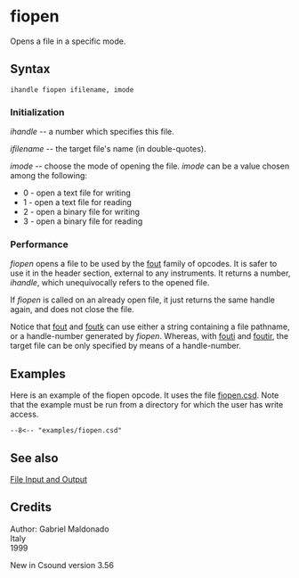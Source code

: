 <!--
id:fiopen
category:Signal I/O:File I/O
-->
# fiopen
Opens a file in a specific mode.

## Syntax
``` csound-orc
ihandle fiopen ifilename, imode
```

### Initialization

_ihandle_ -- a number which specifies this file.

_ifilename_ -- the target file's name (in double-quotes).

_imode_ -- choose the mode of opening the file. _imode_ can be a value chosen among the following:

*  0 - open a text file for writing
*  1 - open a text file for reading
*  2 - open a binary file for writing
*  3 - open a binary file for reading

### Performance

_fiopen_ opens a file to be used by the [fout](../../opcodes/fout) family of opcodes. It is safer to use it in the header section, external to any instruments. It returns a number, _ihandle_, which unequivocally refers to the opened file.

If _fiopen_ is called on an already open file, it just returns the same handle again, and does not close the file.

Notice that [fout](../../opcodes/fout) and [foutk](../../opcodes/foutk) can use either a string containing a file pathname, or a handle-number generated by _fiopen_. Whereas, with [fouti](../../opcodes/fouti) and [foutir](../../opcodes/foutir), the target file can be only specified by means of a handle-number.

## Examples

Here is an example of the fiopen opcode. It uses the file [fiopen.csd](../../examples/fiopen.csd). Note that the example must be run from a directory for which the user has write access.

``` csound-csd title="Example of the fiopen opcode." linenums="1"
--8<-- "examples/fiopen.csd"
```

## See also

[File Input and Output](../../sigio/fileio)

## Credits

Author: Gabriel Maldonado<br>
Italy<br>
1999<br>

New in Csound version 3.56
